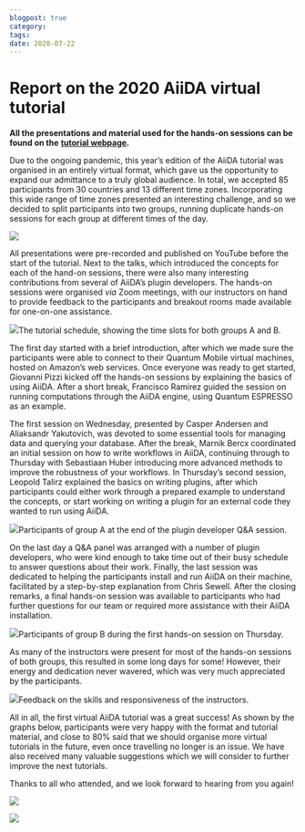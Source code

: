 ```yaml
---
blogpost: true
category:
tags:
date: 2020-07-22
---
```


# Report on the 2020 AiiDA virtual tutorial

**All the presentations and material used for the hands-on sessions can be found on the** [**tutorial webpage**](https://aiida-tutorials.readthedocs.io/en/latest/pages/2020_Intro_Week/index.html)**.**

Due to the ongoing pandemic, this year’s edition of the AiiDA tutorial was organised in an entirely virtual format, which gave us the opportunity to expand our admittance to a truly global audience. In total, we accepted 85 participants from 30 countries and 13 different time zones. Incorporating this wide range of time zones presented an interesting challenge, and so we decided to split participants into two groups, running duplicate hands-on sessions for each group at different times of the day.

![](https://lh6.googleusercontent.com/5aMkAU5whgeN4SrZpJnGE1jNKTBF16TwHEhTjT3SRtTrVlqwfkLufEmRnkQkq9lpu4rdw952fWZg4p4QDjJRW6YML77w3AAIyR48jOMx62u86AtxMeCoLd-IFJHp8bXT-OHozT5S)

All presentations were pre-recorded and published on YouTube before the start of the tutorial. Next to the talks, which introduced the concepts for each of the hand-on sessions, there were also many interesting contributions from several of AiiDA’s plugin developers. The hands-on sessions were organised *via* Zoom meetings, with our instructors on hand to provide feedback to the participants and breakout rooms made available for one-on-one assistance.

[![](http://www.aiida.net/wp-content/uploads/2020/06/schedule_final-1-pdf.jpg)](http://www.aiida.net/wp-content/uploads/2020/06/schedule_final-1.pdf)The tutorial schedule, showing the time slots for both groups A and B.

The first day started with a brief introduction, after which we made sure the participants were able to connect to their Quantum Mobile virtual machines, hosted on Amazon’s web services. Once everyone was ready to get started, Giovanni Pizzi kicked off the hands-on sessions by explaining the basics of using AiiDA. After a short break, Francisco Ramirez guided the session on running computations through the AiiDA engine, using Quantum ESPRESSO as an example.

The first session on Wednesday, presented by Casper Andersen and Aliaksandr Yakutovich, was devoted to some essential tools for managing data and querying your database. After the break, Marnik Bercx coordinated an initial session on how to write workflows in AiiDA, continuing through to Thursday with Sebastiaan Huber introducing more advanced methods to improve the robustness of your workflows. In Thursday’s second session, Leopold Talirz explained the basics on writing plugins, after which participants could either work through a prepared example to understand the concepts, or start working on writing a plugin for an external code they wanted to run using AiiDA.

![](https://lh4.googleusercontent.com/jXVWBbZdwlYQgavUkT5qZs0lyUIvs-zSQNuFRkNFAi0Yr6MHLyfgevSuIIZz-EYFVz6_GK6Gb951n257LDB9lUBJZjtC5KQ12PLLDBwQtdk_OGY04lMI020O6kI5ByOT4AARCfSY)Participants of group A at the end of the plugin developer Q&A session.

On the last day a Q&A panel was arranged with a number of plugin developers, who were kind enough to take time out of their busy schedule to answer questions about their work. Finally, the last session was dedicated to helping the participants install and run AiiDA on their machine, facilitated by a step-by-step explanation from Chris Sewell. After the closing remarks, a final hands-on session was available to participants who had further questions for our team or required more assistance with their AiiDA installation.

![](https://lh6.googleusercontent.com/XoaSXtZaJeMzvz6k4y1O1XPjI3248LgJ6-o0UVQ6QnL9nbyQzqaHu3OioDvYRIVHFu2mNTDJVecqd5iipZYmoyzJ-jlqPqKio6mxBQ7UTJDAI7SSCKDynNl4XLKaXguMllTUsMh1)Participants of group B during the first hands-on session on Thursday.

As many of the instructors were present for most of the hands-on sessions of both groups, this resulted in some long days for some! However, their energy and dedication never wavered, which was very much appreciated by the participants.

![](http://www.aiida.net/wp-content/uploads/2020/07/instructors-1024x429.png)Feedback on the skills and responsiveness of the instructors.

All in all, the first virtual AiiDA tutorial was a great success! As shown by the graphs below, participants were very happy with the format and tutorial material, and close to 80% said that we should organise more virtual tutorials in the future, even once travelling no longer is an issue. We have also received many valuable suggestions which we will consider to further improve the next tutorials.

Thanks to all who attended, and we look forward to hearing from you again!

![](https://lh4.googleusercontent.com/ZzuYhx6D-s0olItt9nHllgwKcYY8ZFr8ocSSulP7ZIIa2R_I5dnP7O9SIv0hOo0KFjjMCl_C8qO4FwMA5llp4o1jlIJkcA7y8uyMSngmQHDPd3Kke1BV9s04GimuSZXV6tVcbJ0l)

![](https://lh4.googleusercontent.com/PFnWWK00Z6jGK5o0d3FmUbYuSCirV4E-znupYm7dxMP2Ak9fp9hxxsu6lm3c1POry3jwPDqFcXF5P_g8A4_FLU6-ynQ-DE7PFWGElfaGHvphV5OqBtq6RGP3Vcp0462693PBxjAz)
